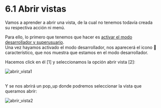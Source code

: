 # 6.1 Abrir vistas

Vamos a aprender a abrir una vista, de la cual no tenemos todavía creada su respectiva acción ni menú.

Para ello, lo primero que tenemos que hacer es [activar el modo desarrollador y superusuario](https://github.com/canarydev/SGE/blob/main/SGE/UT6/1.%20Activar%20el%20modo%20desarrollador%20y%20superusuario.md).  
Una vez hayamos activado el modo desarrollador, nos aparecerá el icono 🐞 característico, que nos muestra que estamos en el modo desarrollador.

Hacemos click en él [1] y seleccionamos la opción abrir vista [2]:

![abrir_vista1](https://github.com/canarydev/SGE/blob/main/static/images/UT6/abrir_vista1.png)

<br>
Y se nos abrirá un pop_up donde podremos seleccionar la vista que queramos abrir:

![abrir_vista2](https://github.com/canarydev/SGE/blob/main/static/images/UT6/abrir_vista2.png)
